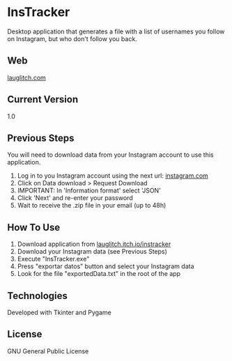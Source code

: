 # InsTracker
Desktop application that generates a file with a list of usernames you follow on Instagram, but who don't follow you back.

## Web
[lauglitch.com](https://www.lauglitch.com)

## Current Version
1.0

## Previous Steps
You will need to download data from your Instagram account to use this application.

1. Log in to you Instagram account using the next url: [instagram.com](https://www.instagram.com/accounts/privacy_and_security/) 
2. Click on Data download > Request Download 
3. IMPORTANT: In 'Information format' select 'JSON' 
4. Click 'Next' and re-enter your password 
5.  Wait to receive the .zip file in your email (up to 48h) 

## How To Use
1. Download application from [lauglitch.itch.io/instracker](https://lauglitch.itch.io/instracker) 
2. Download your Instagram data (see Previous Steps) 
3. Execute "InsTracker.exe" 
4. Press "exportar datos" button and select your Instagram data
5. Look for the file "exportedData.txt" in the root of the app  

## Technologies
Developed with Tkinter and Pygame

## License
GNU General Public License
